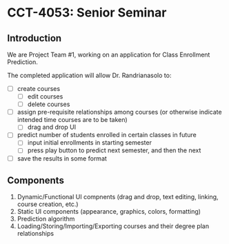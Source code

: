 # CCT-4053: Senior Seminar

## Introduction
We are Project Team #1, working on an application for Class Enrollment Prediction.

The completed application will allow Dr. Randrianasolo to:
- [ ] create courses
    - [ ] edit courses
    - [ ] delete courses
- [ ] assign pre-requisite relationships among courses (or otherwise indicate intended time courses are to be taken)
    - [ ] drag and drop UI
- [ ] predict number of students enrolled in certain classes in future
    - [ ] input initial enrollments in starting semester
    - [ ] press play button to predict next semester, and then the next
- [ ] save the results in some format

## Components

1. Dynamic/Functional UI compnents (drag and drop, text editing, linking, course creation, etc.)
2. Static UI components (appearance, graphics, colors, formatting)
3. Prediction algorithm
4. Loading/Storing/Importing/Exporting courses and their degree plan relationships
